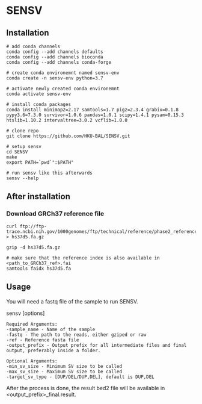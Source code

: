# SENSV

## Installation
```
# add conda channels
conda config --add channels defaults
conda config --add channels bioconda
conda config --add channels conda-forge

# create conda environemnt named sensv-env
conda create -n sensv-env python=3.7

# activate newly created conda environemnt
conda activate sensv-env

# install conda packages
conda install minimap2=2.17 samtools=1.7 pigz=2.3.4 grabix=0.1.8 pypy3.6=7.3.0 survivor=1.0.6 pandas=1.0.1 scipy=1.4.1 pysam=0.15.3 htslib=1.10.2 intervaltree=3.0.2 vcflib=1.0.0

# clone repo
git clone https://github.com/HKU-BAL/SENSV.git

# setup sensv
cd SENSV
make
export PATH=`pwd`":$PATH"

# run sensv like this afterwards
sensv --help
```

## After installation

### Download GRCh37 reference file
```
curl ftp://ftp-trace.ncbi.nih.gov/1000genomes/ftp/technical/reference/phase2_reference_assembly_sequence/hs37d5.fa.gz > hs37d5.fa.gz

gzip -d hs37d5.fa.gz

# make sure that the reference index is also available in <path_to_GRCh37_ref>.fai
samtools faidx hs37d5.fa
```


## Usage

You will need a fastq file of the sample to run SENSV.

sensv [options]

```
Required Arguments:
-sample_name - Name of the sample
-fastq - The path to the reads, either gziped or raw
-ref - Reference fasta file
-output_prefix - Output prefix for all intermediate files and final output, preferably inside a folder.

Optional Arguments:
-min_sv_size - Minimum SV size to be called
-max_sv_size - Maximum SV size to be called
-target_sv_type - [DUP/DEL/DUP,DEL], default is DUP,DEL
```

After the process is done, the result bed2 file will be available in <output_prefix>_final.result.

